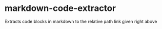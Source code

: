 # markdown-code-extractor
Extracts code blocks in markdown to the relative path link given right above
